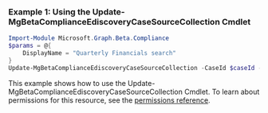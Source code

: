 ### Example 1: Using the Update-MgBetaComplianceEdiscoveryCaseSourceCollection Cmdlet
```powershell
Import-Module Microsoft.Graph.Beta.Compliance
$params = @{
	DisplayName = "Quarterly Financials search"
}
Update-MgBetaComplianceEdiscoveryCaseSourceCollection -CaseId $caseId -SourceCollectionId $sourceCollectionId -BodyParameter $params
```
This example shows how to use the Update-MgBetaComplianceEdiscoveryCaseSourceCollection Cmdlet.
To learn about permissions for this resource, see the [permissions reference](/graph/permissions-reference).
